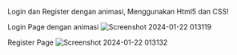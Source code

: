 Login dan Register dengan animasi, Menggunakan Html5 dan CSS!

Login Page dengan animasi
![Screenshot 2024-01-22 013119](https://github.com/pacetech90/loginpageanimation/assets/55420029/bfd764af-d769-4162-a93d-a3c2cdade8bf)


Register Page 
![Screenshot 2024-01-22 013132](https://github.com/pacetech90/loginpageanimation/assets/55420029/67f0dcfa-ff6f-4df3-9bae-2c80a2fd63df)

